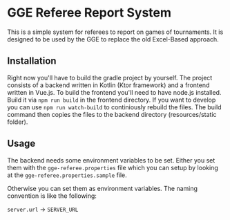 # GGE Referee Report System

This is a simple system for referees to report on games of tournaments. 
It is designed to be used by the GGE to replace the old Excel-Based approach.

## Installation

Right now you'll have to build the gradle project by yourself.
The project consists of a backend written in Kotlin (Ktor framework) and a frontend
written in Vue.js. To build the frontend you'll need to have node.js installed.
Build it via `npm run build` in the frontend directory. 
If you want to develop you can use `npm run watch-build` to continiously rebuild the files.
The build command then copies the files to the backend directory (resources/static folder).

## Usage

The backend needs some environment variables to be set.
Either you set them with the `gge-referee.properties` file which you 
can setup by looking at the  `gge-referee.properties.sample` file.

Otherwise you can set them as environment variables. 
The naming convention is like the following: 

`server.url` -> `SERVER_URL`

